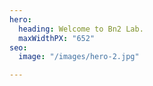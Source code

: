 ```yaml
---
hero:
  heading: Welcome to Bn2 Lab.
  maxWidthPX: "652"
seo:
  image: "/images/hero-2.jpg"

---
```

